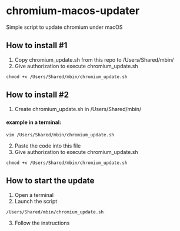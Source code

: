 # chromium-macos-updater
Simple script to update chromium under macOS

## How to install #1
1. Copy chromium_update.sh from this repo to /Users/Shared/mbin/
2. Give authorization to execute chromium_update.sh 

<code>chmod +x /Users/Shared/mbin/chromium_update.sh</code>

## How to install #2
1. Create chromium_update.sh in /Users/Shared/mbin/
#### example in a terminal:
<code>vim /Users/Shared/mbin/chromium_update.sh</code>

2. Paste the code into this file
3. Give authorization to execute chromium_update.sh 

<code>chmod +x /Users/Shared/mbin/chromium_update.sh</code>
## How to start the update
1. Open a terminal
2. Launch the script

<code>/Users/Shared/mbin/chromium_update.sh</code>

3. Follow the instructions
